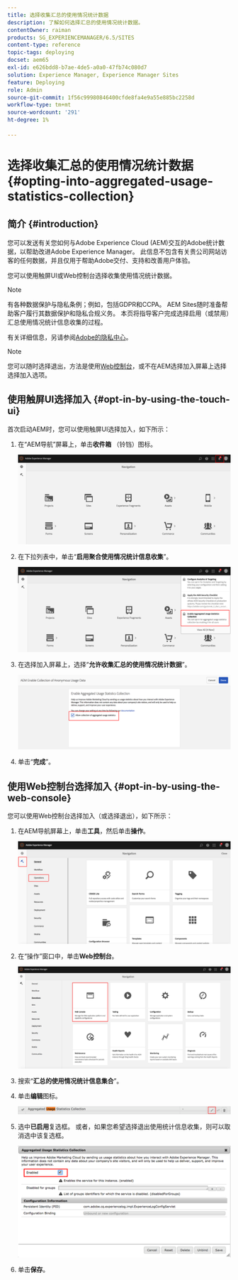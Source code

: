 ```yaml
---
title: 选择收集汇总的使用情况统计数据
description: 了解如何选择汇总的使用情况统计数据。
contentOwner: raiman
products: SG_EXPERIENCEMANAGER/6.5/SITES
content-type: reference
topic-tags: deploying
docset: aem65
exl-id: e626bdd8-b7ae-4de5-a0a0-47fb74c080d7
solution: Experience Manager, Experience Manager Sites
feature: Deploying
role: Admin
source-git-commit: 1f56c99980846400cfde8fa4e9a55e885bc2258d
workflow-type: tm+mt
source-wordcount: '291'
ht-degree: 1%

---
```


# 选择收集汇总的使用情况统计数据{#opting-into-aggregated-usage-statistics-collection}

## 简介 {#introduction}

您可以发送有关您如何与Adobe Experience Cloud (AEM)交互的Adobe统计数据，以帮助改进Adobe Experience Manager。 此信息不包含有关贵公司网站访客的任何数据，并且仅用于帮助Adobe交付、支持和改善用户体验。

您可以使用触屏UI或Web控制台选择收集使用情况统计数据。

>[!NOTE]
>
>有各种数据保护与隐私条例；例如，包括GDPR和CCPA。 AEM Sites随时准备帮助客户履行其数据保护和隐私合规义务。 本页将指导客户完成选择启用（或禁用）汇总使用情况统计信息收集的过程。
>
>有关详细信息，另请参阅[Adobe的隐私中心](https://www.adobe.com/cn/privacy.html)。

>[!NOTE]
>
>您可以随时选择退出，方法是使用[Web控制台](/help/sites-deploying/opt-in-aggregated-usage-statistics.md#opt-in-by-using-the-web-console)，或不在AEM选择加入屏幕上选择选择加入选项。

## 使用触屏UI选择加入 {#opt-in-by-using-the-touch-ui}

首次启动AEM时，您可以使用触屏UI选择加入，如下所示：

1. 在“AEM导航”屏幕上，单击&#x200B;**收件箱** （铃铛）图标。

   ![usage_statisticsnavigationscreen](assets/usage_statisticsnavigationscreen.png)

1. 在下拉列表中，单击“**启用聚合使用情况统计信息收集**”。

   ![usage_statisticsnavigationscreen2](assets/usage_statisticsnavigationscreen2.png)

1. 在选择加入屏幕上，选择“**允许收集汇总的使用情况统计数据**”。

   ![usage_statisticsopt-inscreen](assets/usage_statisticsopt-inscreen.png)

1. 单击“**完成**”。

## 使用Web控制台选择加入 {#opt-in-by-using-the-web-console}

您可以使用Web控制台选择加入（或选择退出），如下所示：

1. 在AEM导航屏幕上，单击&#x200B;**工具**，然后单击&#x200B;**操作**。

   ![usage_statisticssopssdashboard](assets/usage_statisticsopsdashboard.png)

1. 在“操作”窗口中，单击&#x200B;**Web控制台**。

   ![usage_statisticswebconsole](assets/usage_statisticswebconsole.png)

1. 搜索“**汇总的使用情况统计信息集合**”。
1. 单击&#x200B;**编辑**&#x200B;图标。

   ![usage_statisticscollectionedit](assets/usage_statisticscollectionedit.png)

1. 选中&#x200B;**已启用**&#x200B;复选框。 或者，如果您希望选择退出使用统计信息收集，则可以取消选中该复选框。

   ![usage_statisticsselect](assets/usage_statisticsselect.png)

1. 单击&#x200B;**保存**。
